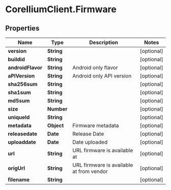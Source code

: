 # CorelliumClient.Firmware

## Properties

Name | Type | Description | Notes
------------ | ------------- | ------------- | -------------
**version** | **String** |  | [optional] 
**buildid** | **String** |  | [optional] 
**androidFlavor** | **String** | Android only flavor | [optional] 
**aPIVersion** | **String** | Android only API version | [optional] 
**sha256sum** | **String** |  | [optional] 
**sha1sum** | **String** |  | [optional] 
**md5sum** | **String** |  | [optional] 
**size** | **Number** |  | [optional] 
**uniqueId** | **String** |  | [optional] 
**metadata** | **Object** | Firmware metadata | [optional] 
**releasedate** | **Date** | Release Date | [optional] 
**uploaddate** | **Date** | Date uploaded | [optional] 
**url** | **String** | URL firmware is available at | [optional] 
**origUrl** | **String** | URL firmware is available at from vendor | [optional] 
**filename** | **String** |  | [optional] 


